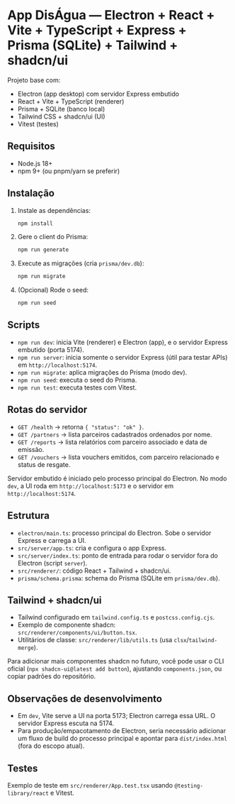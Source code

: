 # App DisÁgua — Electron + React + Vite + TypeScript + Express + Prisma (SQLite) + Tailwind + shadcn/ui

Projeto base com:

- Electron (app desktop) com servidor Express embutido
- React + Vite + TypeScript (renderer)
- Prisma + SQLite (banco local)
- Tailwind CSS + shadcn/ui (UI)
- Vitest (testes)

## Requisitos

- Node.js 18+
- npm 9+ (ou pnpm/yarn se preferir)

## Instalação

1. Instale as dependências:

   ```bash
   npm install
   ```

2. Gere o client do Prisma:

   ```bash
   npm run generate
   ```

3. Execute as migrações (cria `prisma/dev.db`):

   ```bash
   npm run migrate
   ```

4. (Opcional) Rode o seed:

   ```bash
   npm run seed
   ```

## Scripts

- `npm run dev`: inicia Vite (renderer) e Electron (app), e o servidor Express embutido (porta 5174).
- `npm run server`: inicia somente o servidor Express (útil para testar APIs) em `http://localhost:5174`.
- `npm run migrate`: aplica migrações do Prisma (modo dev).
- `npm run seed`: executa o seed do Prisma.
- `npm run test`: executa testes com Vitest.

## Rotas do servidor

- `GET /health` → retorna `{ "status": "ok" }`.
- `GET /partners` → lista parceiros cadastrados ordenados por nome.
- `GET /reports` → lista relatórios com parceiro associado e data de emissão.
- `GET /vouchers` → lista vouchers emitidos, com parceiro relacionado e status de resgate.

Servidor embutido é iniciado pelo processo principal do Electron. No modo `dev`, a UI roda em `http://localhost:5173` e o servidor em `http://localhost:5174`.

## Estrutura

- `electron/main.ts`: processo principal do Electron. Sobe o servidor Express e carrega a UI.
- `src/server/app.ts`: cria e configura o app Express.
- `src/server/index.ts`: ponto de entrada para rodar o servidor fora do Electron (script `server`).
- `src/renderer/`: código React + Tailwind + shadcn/ui.
- `prisma/schema.prisma`: schema do Prisma (SQLite em `prisma/dev.db`).

## Tailwind + shadcn/ui

- Tailwind configurado em `tailwind.config.ts` e `postcss.config.cjs`.
- Exemplo de componente shadcn: `src/renderer/components/ui/button.tsx`.
- Utilitários de classe: `src/renderer/lib/utils.ts` (usa `clsx`/`tailwind-merge`).

Para adicionar mais componentes shadcn no futuro, você pode usar o CLI oficial (`npx shadcn-ui@latest add button`), ajustando `components.json`, ou copiar padrões do repositório.

## Observações de desenvolvimento

- Em `dev`, Vite serve a UI na porta 5173; Electron carrega essa URL. O servidor Express escuta na 5174.
- Para produção/empacotamento de Electron, seria necessário adicionar um fluxo de build do processo principal e apontar para `dist/index.html` (fora do escopo atual).

## Testes

Exemplo de teste em `src/renderer/App.test.tsx` usando `@testing-library/react` e Vitest.

